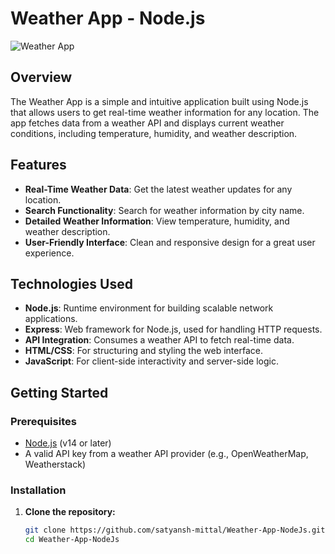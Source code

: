 # Weather App - Node.js

![Weather App](https://github.com/user-attachments/assets/f7fa7f72-f99b-4313-9497-c2067423a896)

## Overview

The Weather App is a simple and intuitive application built using Node.js that allows users to get real-time weather information for any location. The app fetches data from a weather API and displays current weather conditions, including temperature, humidity, and weather description.

## Features

- **Real-Time Weather Data**: Get the latest weather updates for any location.
- **Search Functionality**: Search for weather information by city name.
- **Detailed Weather Information**: View temperature, humidity, and weather description.
- **User-Friendly Interface**: Clean and responsive design for a great user experience.

## Technologies Used

- **Node.js**: Runtime environment for building scalable network applications.
- **Express**: Web framework for Node.js, used for handling HTTP requests.
- **API Integration**: Consumes a weather API to fetch real-time data.
- **HTML/CSS**: For structuring and styling the web interface.
- **JavaScript**: For client-side interactivity and server-side logic.

## Getting Started

### Prerequisites

- [Node.js](https://nodejs.org/) (v14 or later)
- A valid API key from a weather API provider (e.g., OpenWeatherMap, Weatherstack)

### Installation

1. **Clone the repository:**

   ```bash
   git clone https://github.com/satyansh-mittal/Weather-App-NodeJs.git
   cd Weather-App-NodeJs
